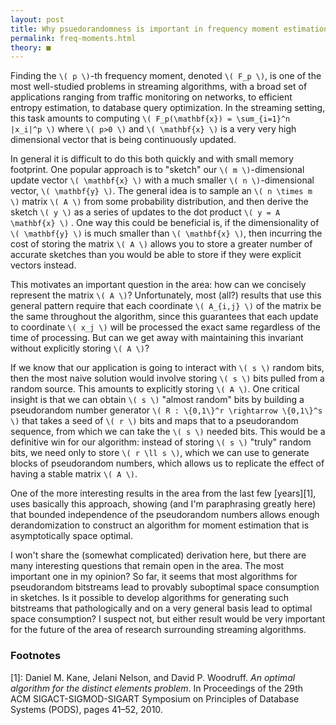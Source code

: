 ```yaml
---
layout: post
title: Why psuedorandomness is important in frequency moment estimation
permalink: freq-moments.html
theory: ■
---
```


Finding the `\( p \)`-th frequency moment, denoted `\( F_p \)`, is one of the most well-studied problems in streaming algorithms, with a broad set of applications ranging from traffic monitoring on networks, to efficient entropy estimation, to database query optimization. In the streaming setting, this task amounts to computing `\( F_p(\mathbf{x}) = \sum_{i=1}^n |x_i|^p \)` where `\( p>0 \)` and `\( \mathbf{x} \)` is a very very high dimensional vector that is being continuously updated.

In general it is difficult to do this both quickly and with small memory footprint. One popular approach is to "sketch" our `\( m \)`-dimensional update vector `\( \mathbf{x} \)` with a much smaller `\( n \)`-dimensional vector, `\( \mathbf{y} \)`. The general idea is to sample an `\( n \times m \)` matrix `\( A \)` from some probability distribution, and then derive the sketch `\( y \)` as a series of updates to the dot product `\( y = A \mathbf{x} \)` . One way this could be beneficial is, if the dimensionality of `\( \mathbf{y} \)` is much smaller than `\( \mathbf{x} \)`, then incurring the cost of storing the matrix `\( A \)` allows you to store a greater number of accurate sketches than you would be able to store if they were explicit vectors instead.

This motivates an important question in the area: how can we concisely represent the matrix `\( A \)`? Unfortunately, most (all?) results that use this general pattern require that each coordinate `\( A_{i,j} \)` of the matrix be the same throughout the algorithm, since this guarantees that each update to coordinate `\( x_j \)` will be processed the exact same regardless of the time of processing. But can we get away with maintaining this invariant without explicitly storing `\( A \)`?

If we know that our application is going to interact with `\( s \)` random bits, then the most naive solution would involve storing `\( s \)` bits pulled from a random source. This amounts to explicitly storing `\( A \)`. One critical insight is that we can obtain `\( s \)` "almost random" bits by building a pseudorandom number generator `\( R : \{0,1\}^r \rightarrow \{0,1\}^s \)` that takes a seed of `\( r \)` bits and maps that to a pseudorandom sequence, from which we can take the `\( s \)` needed bits. This would be a definitive win for our algorithm: instead of storing `\( s \)` "truly" random bits, we need only to store `\( r \ll s \)`, which we can use to generate blocks of pseudorandom numbers, which allows us to replicate the effect of having a stable matrix `\( A \)`.

One of the more interesting results in the area from the last few [years][1], uses basically this approach, showing (and I'm paraphrasing greatly here) that bounded independence of the pseudorandom numbers allows enough derandomization to construct an algorithm for moment estimation that is asymptotically space optimal.

I won't share the (somewhat complicated) derivation here, but there are many interesting questions that remain open in the area. The most important one in my opinion? So far, it seems that most algorithms for pseudorandom bitstreams lead to provably suboptimal space consumption in sketches. Is it possible to develop algorithms for generating such bitstreams that pathologically and on a very general basis lead to optimal space consumption? I suspect not, but either result would be very important for the future of the area of research surrounding streaming algorithms.


### Footnotes

[1]: Daniel M. Kane, Jelani Nelson, and David P. Woodruff. *An optimal algorithm for the distinct elements problem*. In Proceedings of the 29th ACM SIGACT-SIGMOD-SIGART Symposium on Principles of Database Systems (PODS), pages 41–52, 2010.
